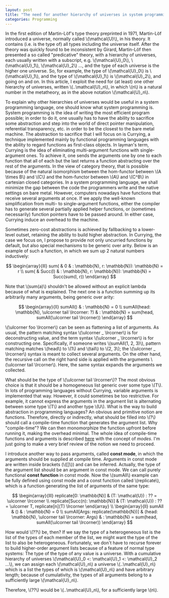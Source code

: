 ```yaml
---
layout: post
title: "The need for another hierarchy of universes in system programming languages"
categories: Programming
---
```


In the first edition of Martin-Löf's type theory preprinted in 1971, Martin-Löf introduced a universe, normally called \\(\mathcal{U}\\), in his theory.
It contains (i.e. is the type of) all types including the universe itself.
After the theory was quickly found to be inconsistent by Girard, Martin-Löf then presented a so called "predicative" theory, with a hierarchy of universes, each usually written with a subscript, e.g. \\(\mathcal{U}_0\\), \\(\mathcal{U}_1\\), \\(\mathcal{U}_2\\) ..., and the type of each universe is the higher one universe.
So, for example, the type of \\(\mathcal{U}_0\\) is \\(\mathcal{U}_1\\), and the type of \\(\mathcal{U}_1\\) is \\(\mathcal{U}_2\\), and going on and on.
In this article, I exploit the need for (at least) one other hierarchy of universes, written \\(..\mathcal{U}_n\\), in which \\(n\\) is a natural number in the metatheory, as in the above notation \\(\mathcal{U}_n\\).

To explain why other hierarchies of universes would be useful in a system programming language, one should know what system programming is.
System programming is the idea of writing the most efficient program possible; in order to do it, one usually has to have the ability to sacrifice some abstraction and step into the world of direct pointer manipulation, referential transparency, etc. in order to be the closest to the bare metal machine.
The abstraction to sacrifice that I will focus on is Currying, a technique implemented mainly by functional programming languages with the ability to regard functions as first-class objects.
In layman's term, Currying is the idea of eliminating multi-argument functions with single-argument ones.
To achieve it, one sends the arguments one by one to each function that all of each but the last returns a function abstracting over the rest of the arguments.
In the view of category theory, that is possible because of the natural isomorphism between the hom-functor between \\(A \times B\\) and \\(C\\) and the hom-functor between \\(A\\) and \\(C^B\\) in cartesian closed categories.
In a system programming language, we shall minimize the gap between the code the programmers write and the native settings on bare metal.
However, computers nowadays have functions that receive several arguments at once.
If we apply the well-known simplification from multi- to single-argument functions, either the compiler has to generate several partially applied helper functions, or (sometimes necessarily) function pointers have to be passed around.
In either case, Currying induce an overhead to the machine.

Sometimes zero-cost abstractions is achieved by fallbacking to a lower-level outset, retaining the ability to build higher abstraction.
In Currying, the case we focus on, I propose to provide not only uncurried functions by default, but also special mechanisms to be generic over arity.
Below is an example of such a function, in which we sum up 2 natural numbers inductively:

$$
\begin{array}{lll}
sum( & 0       & : \mathbb{N}, r: \mathbb{N}): \mathbb{N} = r \\
sum( & Succ(l) & : \mathbb{N}, r: \mathbb{N}): \mathbb{N} = Succ(sum(l, r))
\end{array}
$$

Note that \\(sum(a)\\) shouldn't be allowed without an explicit lambda because of what is explained.
The next one is a function summing up its arbitrarily many arguments, being generic over arity:

$$
\begin{array}{ll}
sumAll()                              & : \mathbb{N} = 0 \\
sumAll(head: \mathbb{N}, \ulcorner tail \lrcorner: ?) & : \mathbb{N} = sum(head, sumAll(\ulcorner tail \lrcorner))
\end{array}
$$

\\(\ulcorner foo \lrcorner\\) can be seen as flattening a list of arguments.
As usual, the pattern matching syntax \\(\ulcorner _ \lrcorner\\) is for deconstructing value, and the term syntax \\(\ulcorner _ \lrcorner\\) is for constructing one.
Specifically, if someone writes \\(sumAll(1, 2, 3)\\), pattern matching matches \\(head\\) to \\(1\\) and \\(tail\\) to \\(2, 3\\); the \\(\ulcorner _ \lrcorner\\) syntax is meant to collect several arguments.
On the other hand, the recursive call on the right hand side is applied with the arguments \\(\ulcorner tail \lrcorner\\).
Here, the same syntax expands the arguments we collected.

What should be the type of \\(\ulcorner tail \lrcorner\\)?
The most obvious choice is that it should be a homogeneous list generic over some type \\(T\\).
In lots of programming languages without Currying, variable arguments is implemented that way.
However, it could sometimes be too restrictive.
For example, it cannot express the arguments in the argument list is alternating between some type \\(T\\) and another type \\(U\\).
What is the way to build abstraction in programming languages?
An obvious and primitive notion are functions.
Therefore, directly or indirectly, what should be filled into \\(?\\) should call a compile-time function that generates the argument list.
Why "compile-time"?
We can then monomorphize the function upfront before running it, making the overhead minimal.
The whole idea of compile-time functions and arguments is described [here](http://andyshiue.github.io/programming/2016/05/01/modes.html) with the concept of *modes*.
I'm just going to make a very brief review of the notion we need to proceed.

I introduce another way to pass arguments, called **const mode**, in which the arguments should be supplied at compile time.
Arguments in const mode are written inside brackets (\\([]\\)) and can be inferred.
Actually, the type of the argument list should be an argument in const mode.
We can call purely functional **const function** in const mode.
Now the \\(sumAll\\) example can be fully defined using const mode and a const function called \\(replicate\\), which is a function generating the list of arguments of the same type:

$$
\begin{array}{lll}
replicate[0: \mathbb{N}]       & (T: \mathcal{U}) : ?? = \ulcorner  \lrcorner \\
replicate[Succ(n): \mathbb{N}] & (T: \mathcal{U}) : ?? = \ulcorner T, replicate[n](T) \lrcorner
\end{array} \\
\begin{array}{ll}
sumAll                              & ()                                                 & : \mathbb{N} = 0 \\
sumAll[Args: replicate(\mathbb{N})] & (head: \mathbb{N}, \ulcorner tail \lrcorner: Args) & : \mathbb{N} = sum(head, sumAll(\ulcorner tail \lrcorner))
\end{array}
$$

How would \\(??\\) be, then?
If we say the type of a heterogeneous list is the list of the types of each member of the list, we might want the type of the list to also be heterogeneous.
Fortunately, we don't have to recurse forever to build higher-order argument lists because of a feature of normal type systems:
The type of the type of any value is a universe.
With a cumulative hierarchy of universes \\(\mathcal{U}_0 <: \mathcal{U}_1 <: \mathcal{U}_2 ...\\), we can assign each \\(\mathcal{U}_n\\) a universe \\(..\mathcal{U}_n\\) which is a list the types of which is \\(\mathcal{U}_n\\) and have arbitrary length; because of cumulativity, the types of all arguments belong to a sufficiently large \\(\mathcal{U}_n\\).

Therefore, \\(??\\) would be \\(..\mathcal{U}_n\\), for a sufficiently large \\(n\\).
